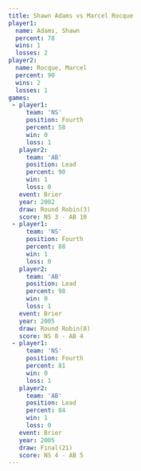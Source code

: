 ```yaml
---
title: Shawn Adams vs Marcel Rocque
player1:              
  name: Adams, Shawn  
  percent: 78         
  wins: 1             
  losses: 2           
player2:              
  name: Rocque, Marcel
  percent: 90         
  wins: 2             
  losses: 1           
games:
 - player1:          
     team: 'NS'      
     position: Fourth
     percent: 58     
     win: 0          
     loss: 1         
   player2:        
     team: 'AB'    
     position: Lead
     percent: 90   
     win: 1        
     loss: 0       
   event: Brier        
   year: 2002          
   draw: Round Robin(3)
   score: NS 3 - AB 10 
 - player1:          
     team: 'NS'      
     position: Fourth
     percent: 88     
     win: 1          
     loss: 0         
   player2:        
     team: 'AB'    
     position: Lead
     percent: 98   
     win: 0        
     loss: 1       
   event: Brier        
   year: 2005          
   draw: Round Robin(8)
   score: NS 8 - AB 4  
 - player1:          
     team: 'NS'      
     position: Fourth
     percent: 81     
     win: 0          
     loss: 1         
   player2:        
     team: 'AB'    
     position: Lead
     percent: 84   
     win: 1        
     loss: 0       
   event: Brier      
   year: 2005        
   draw: Final(21)   
   score: NS 4 - AB 5
---
```

